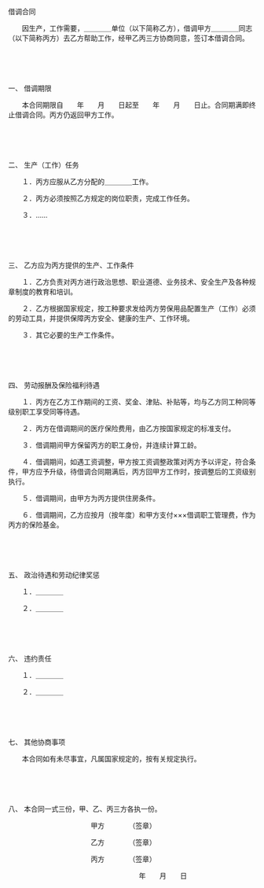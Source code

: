 



借调合同



 

　　因生产，工作需要，＿＿＿＿单位（以下简称乙方），借调甲方＿＿＿＿同志（以下简称丙方）去乙方帮助工作，经甲乙丙三方协商同意，签订本借调合同。

　　 

　　

一、
借调期限

　　本合同期限自　　年　　月　　日起至　　年　　月　　日止。合同期满即终止借调合同。丙方仍返回甲方工作。

　　 

　　

二、
生产（工作）任务

　　１．丙方应服从乙方分配的＿＿＿＿工作。

　　２．丙方必须按照乙方规定的岗位职责，完成工作任务。

　　３．……

　　 

　　

三、
乙方应为丙方提供的生产、工作条件

　　１．乙方负责对丙方进行政治思想、职业道德、业务技术、安全生产及各种规章制度的教育和培训。

　　２．乙方根据国家规定，按工种要求发给丙方劳保用品配置生产（工作）必须的劳动工具，并提供保障丙方安全、健康的生产、工作环境。

　　３．其它必要的生产工作条件。

　　 

　　

四、
劳动报酬及保险福利待遇

　　１．丙方在乙方工作期间的工资、奖金、津贴、补贴等，均与乙方同工种同等级别职工享受同等待遇。

　　２．丙方在借调期间的医疗保险费用，由乙方按国家规定的标准支付。

　　３．借调期间甲方保留丙方的职工身份，并连续计算工龄。

　　４．借调期间，如遇工资调整，甲方按工资调整政策对丙方予以评定，符合条件，甲方应予升级，待借调合同期满后，丙方回甲方工作时，按调整后的工资级别执行。

　　５．借调期间，由甲方为丙方提供住房条件。

　　６．借调期间，乙方应按月（按年度）和甲方支付×××借调职工管理费，作为丙方的保险基金。

　　 

　　

五、
政治待遇和劳动纪律奖惩

　　１．＿＿＿＿

　　２．＿＿＿＿

　　 

　　

六、
违约责任

　　１．＿＿＿＿

　　２．＿＿＿＿

　　 

　　

七、
其他协商事项

　　本合同如有未尽事宜，凡属国家规定的，按有关规定执行。

　　 

　　

八、
本合同一式三份，甲、乙、丙三方各执一份。

　　　　　　　　　　　　甲方　　　　（签章）

　　　　　　　　　　　　乙方　　　　（签章）

　　　　　　　　　　　　丙方　　　　（签章）

　　　　　　　　　　　　　　　　　　　年　　月　　日